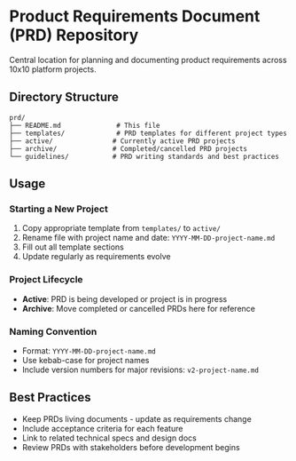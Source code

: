 # Product Requirements Document (PRD) Repository

Central location for planning and documenting product requirements across 10x10 platform projects.

## Directory Structure

```
prd/
├── README.md              # This file
├── templates/             # PRD templates for different project types
├── active/               # Currently active PRD projects
├── archive/              # Completed/cancelled PRD projects
└── guidelines/           # PRD writing standards and best practices
```

## Usage

### Starting a New Project
1. Copy appropriate template from `templates/` to `active/`
2. Rename file with project name and date: `YYYY-MM-DD-project-name.md`
3. Fill out all template sections
4. Update regularly as requirements evolve

### Project Lifecycle
- **Active**: PRD is being developed or project is in progress
- **Archive**: Move completed or cancelled PRDs here for reference

### Naming Convention
- Format: `YYYY-MM-DD-project-name.md`
- Use kebab-case for project names
- Include version numbers for major revisions: `v2-project-name.md`

## Best Practices
- Keep PRDs living documents - update as requirements change
- Include acceptance criteria for each feature
- Link to related technical specs and design docs
- Review PRDs with stakeholders before development begins